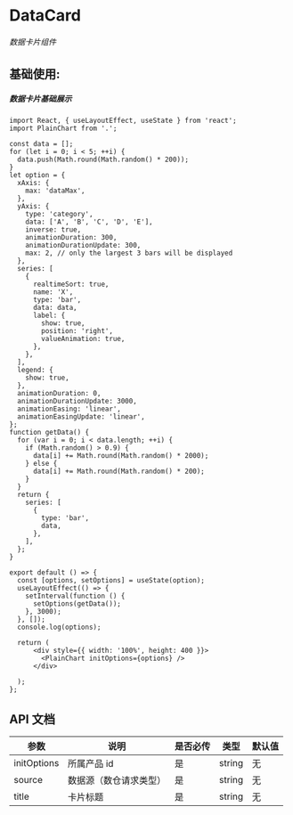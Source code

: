# DataCard

###### 数据卡片组件

## 基础使用:

##### 数据卡片基础展示

```tsx
import React, { useLayoutEffect, useState } from 'react';
import PlainChart from '.';

const data = [];
for (let i = 0; i < 5; ++i) {
  data.push(Math.round(Math.random() * 200));
}
let option = {
  xAxis: {
    max: 'dataMax',
  },
  yAxis: {
    type: 'category',
    data: ['A', 'B', 'C', 'D', 'E'],
    inverse: true,
    animationDuration: 300,
    animationDurationUpdate: 300,
    max: 2, // only the largest 3 bars will be displayed
  },
  series: [
    {
      realtimeSort: true,
      name: 'X',
      type: 'bar',
      data: data,
      label: {
        show: true,
        position: 'right',
        valueAnimation: true,
      },
    },
  ],
  legend: {
    show: true,
  },
  animationDuration: 0,
  animationDurationUpdate: 3000,
  animationEasing: 'linear',
  animationEasingUpdate: 'linear',
};
function getData() {
  for (var i = 0; i < data.length; ++i) {
    if (Math.random() > 0.9) {
      data[i] += Math.round(Math.random() * 2000);
    } else {
      data[i] += Math.round(Math.random() * 200);
    }
  }
  return {
    series: [
      {
        type: 'bar',
        data,
      },
    ],
  };
}

export default () => {
  const [options, setOptions] = useState(option);
  useLayoutEffect(() => {
    setInterval(function () {
      setOptions(getData());
    }, 3000);
  }, []);
  console.log(options);

  return (
      <div style={{ width: '100%', height: 400 }}>
        <PlainChart initOptions={options} />
      </div>

  );
};
```

## API 文档

| 参数      | 说明                   | 是否必传 | 类型   | 默认值 |
| --------- | ---------------------- | -------- | ------ | ------ |
| initOptions | 所属产品 id            | 是       | string | 无     |
| source    | 数据源（数仓请求类型） | 是       | string | 无     |
| title     | 卡片标题               | 是       | string | 无     |
